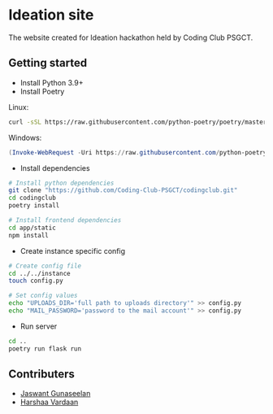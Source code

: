 # Ideation site

The website created for Ideation hackathon held by Coding Club PSGCT.

## Getting started
- Install Python 3.9+
- Install Poetry  

Linux:
```zsh
curl -sSL https://raw.githubusercontent.com/python-poetry/poetry/master/install-poetry.py | python -
```
Windows:
```powershell
(Invoke-WebRequest -Uri https://raw.githubusercontent.com/python-poetry/poetry/master/install-poetry.py -UseBasicParsing).Content | python -
```
- Install dependencies
```bash
# Install python dependencies
git clone "https://github.com/Coding-Club-PSGCT/codingclub.git"
cd codingclub
poetry install

# Install frontend dependencies
cd app/static
npm install
```

- Create instance specific config
```bash
# Create config file
cd ../../instance
touch config.py

# Set config values
echo "UPLOADS_DIR='full path to uploads directory'" >> config.py
echo "MAIL_PASSWORD='password to the mail account'" >> config.py
```
- Run server
```bash
cd ..
poetry run flask run
```

## Contributers
- [Jaswant Gunaseelan](https://github.com/Jaswant-G) 
- [Harshaa Vardaan](https://github.com/jaeger-2601)
